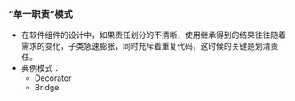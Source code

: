 ### “单一职责”模式
- 在软件组件的设计中，如果责任划分的不清晰，使用继承得到的结果往往随着需求的变化，子类急速膨胀，同时充斥着重复代码，这时候的关键是划清责任。
- 典例模式：
  - Decorator
  - Bridge 
